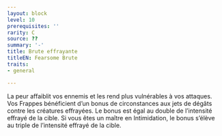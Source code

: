 ```yaml
---
layout: block
level: 10
prerequisites: ''
rarity: C
source: ??
summary: '-'
title: Brute effrayante
titleEN: Fearsome Brute
traits:
- general

---
```


<p>La peur affaiblit vos ennemis et les rend plus vulnérables à vos attaques. Vos Frappes bénéficient d’un bonus de circonstances aux jets de dégâts contre les créatures effrayées. Le bonus est égal au double de l’intensité effrayé de la cible. Si vous êtes un maître en Intimidation, le bonus s’élève au triple de l’intensité effrayé de la cible.</p>